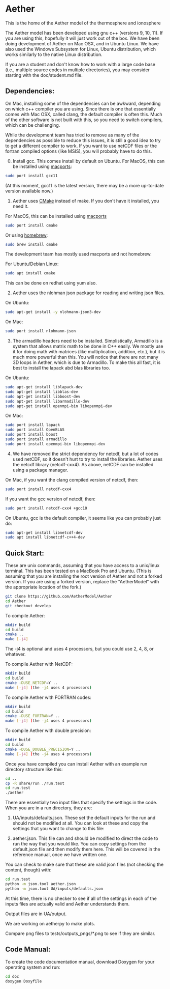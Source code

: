 # Aether
This is the home of the Aether model of the thermosphere and ionosphere

The Aether model has been developed using gnu c++ (versions 9, 10, 11). If
you are using this, hopefully it will just work out of the box. We have 
been doing development of Aether on Mac OSX, and in Ubuntu Linux.  We have 
also used the Windows Subsystem for Linux, Ubuntu distribution, which 
works similarly to the native Linux distribution.

If you are a student and don't know how to work with a large code base
(i.e., multiple source codes in multiple directories), you may consider
starting with the doc/student.md file.

## Dependencies:

On Mac, installing some of the dependencies can be awkward, depending
on which c++ compiler you are using. Since there is one that
essentially comes with Mac OSX, called clang, the default compiler is
often this.  Much of the other software is not built with this, so you
need to switch compilers, which can be challenging.

While the development team has tried to remove as many of the
dependencies as possible to reduce this issues, it is still a good
idea to try to get a different compiler to work.  If you want to
use netCDF files or the fortran compiled options (like MSIS), you
will probably have to do this.

0. Install gcc.  This comes install by default on Ubuntu. For MacOS,
this can be installed using [macports](https://www.macports.org/):
```bash
sudo port install gcc11
```
(At this moment, gcc11 is the latest version, there may be a more up-to-date version available now.)


1. Aether uses [CMake](https://cmake.org/) instead of make. If you don't have it installed, you need it.

For MacOS, this can be installed using
[macports](https://www.macports.org/)
```bash
sudo port install cmake
```

Or using [homebrew](https://formulae.brew.sh/formula/cmake):
```bash
sudo brew install cmake
```
The development team has mostly used macports and not homebrew.

For Ubuntu/Debian Linux:
```bash
sudo apt install cmake
```
This can be done on redhat using yum also.

2. Aether uses the nlohman json package for reading and writing json files.

On Ubuntu:

```bash
sudo apt-get install -y nlohmann-json3-dev
```

On Mac:

```bash
sudo port install nlohmann-json 
```

3. The armadillo headers need to be installed. Simplistically,
Armadillo is a system that allows matrix math to be done in C++
easily. We mostly use it for doing math with matrices (like
multiplication, addition, etc.), but it is much more powerful than
this.  You will notice that there are not many 3D loops in Aether,
which is due to Armadillo.  To make this all fast, it is best to
install the lapack abd blas libraries too.

On Ubuntu:

```bash
sudo apt-get install liblapack-dev
sudo apt-get install libblas-dev
sudo apt-get install libboost-dev
sudo apt-get install libarmadillo-dev
sudo apt-get install openmpi-bin libopenmpi-dev
```

On Mac:

```bash
sudo port install lapack
sudo port install OpenBLAS
sudo port install boost
sudo port install armadillo
sudo port install openmpi-bin libopenmpi-dev
 ```

4. We have removed the strict dependency for netcdf, but a lot of
codes used netCDF, so it doesn't hurt to try to install the libraries.
Aether uses the netcdf library (netcdf-cxx4). As above, netCDF can be
installed using a package manager.

On Mac, if you want the clang compiled version of netcdf, then:
```bash
sudo port install netcdf-cxx4
```

If you want the gcc version of netcdf, then:
```bash
sudo port install netcdf-cxx4 +gcc10
```

On Ubuntu, gcc is the default compiler, it seems like you can probably just do:
```bash
sudo apt-get install libnetcdf-dev
sudo apt install libnetcdf-c++4-dev
```

## Quick Start:

These are unix commands, assuming that you have access to a unix/linux
terminal. This has been tested on a MacBook Pro and Ubuntu. (This is
assuming that you are installing the root version of Aether and not a
forked version.  If you are using a forked version, replace the
"AetherModel" with the appropriate location of the fork.)

```bash
git clone https://github.com/AetherModel/Aether
cd Aether
git checkout develop
```

To compile Aether:
```bash
mkdir build
cd build
cmake ..
make [-j4]
```
The -j4 is optional and uses 4 processors, but you could use 2, 4, 8,
or whatever.
 
To compile Aether with NetCDF:
```bash
mkdir build
cd build
cmake -DUSE_NETCDF=Y ..
make [-j4] (the -j4 uses 4 processors)
```

To compile Aether with FORTRAN codes:
```bash
mkdir build
cd build
cmake -DUSE_FORTRAN=Y ..
make [-j4] (the -j4 uses 4 processors)
```

To compile Aether with double precision:
```bash
mkdir build
cd build
cmake -DUSE_DOUBLE_PRECISION=Y ..
make [-j4] (the -j4 uses 4 processors)
```

Once you have compiled you can install Aether with an example run directory
structure like this:

```bash
cd ..
cp -R share/run ./run.test
cd run.test
./aether
```

There are essentially two input files that specify the settings in the code.
When you are in a run directory, they are:

1. UA/inputs/defaults.json.  These set the default inputs for the run
and should not be modified at all.  You can look at these and copy the
settings that you want to change to this file:

2. aether.json.  This file can and should be modified to direct the
code to run the way that you would like.  You can copy settings from
the default.json file and then modify them here. This will be covered
in the reference manual, once we have written one.

You can check to make sure that these are valid json files (not checking the content, though) with:

```bash
cd run.test
python -m json.tool aether.json
python -m json.tool UA/inputs/defaults.json
```

At this time, there is no checker to see if all of the settings in each of the inputs files are actually valid and Aether understands them. 

Output files are in UA/output.

We are working on aetherpy to make plots.

Compare png files to tests/outputs_pngs/*.png to see if they are similar.

## Code Manual:

To create the code documentation manual, download Doxygen for your operating
system and run:

```bash
cd doc
doxygen Doxyfile
```
